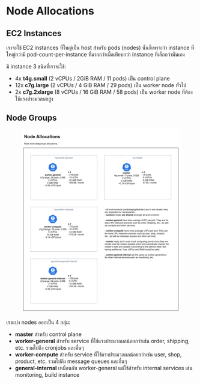 # Node Allocations

## EC2 Instances

เราจะใช้ EC2 instances ที่ใหญ่เป็น host สำหรับ pods (nodes) นั่นก็เพราะว่า instance ที่ใหญ่กว่ามี pod-count-per-instance ที่มากกว่าเมื่อเทียบกว่า instance ที่เล็กกว่านั่นเอง

มี instance 3 ชนิดที่เราจะใช้:

* 4x **t4g.small** (2 vCPUs / 2GiB RAM / 11 pods) เป็น control plane
* 12x **c7g.large** (2 vCPUs / 4 GiB RAM / 29 pods) เป็น worker node ทั่วไป
* 2x **c7g.2xlarge** (8 vCPUs / 16 GiB RAM / 58 pods) เป็น worker node ที่ต้องใช้แรงประมวลผลสูง&#x20;

<!-- ***

We will use fewer but more powerful EC2 instances as nodes to host our pods. This is because larger EC2 instances offer better pod-count-per-instance ratio compared to smaller EC2 instances.

There are 3 types of instances that we will use:

* 4x **t4g.small** (2 vCPUs / 2GiB RAM / 11 pods) for control plane
* 12x **c7g.large** (2 vCPUs / 4 GiB RAM / 29 pods) for general workers
* 2x **c7g.2xlarge** (8 vCPUs / 16 GiB RAM / 58 pods) for compute-heavy workers -->

## Node Groups

<figure><img src="../../.gitbook/assets/image (35).png" alt=""><figcaption></figcaption></figure>

เราแบ่ง nodes ออกเป็น 4 กลุ่ม:

* **master** สำหรับ control plane
* **worker-general** สำหรับ service ที่ใช้แรงประมวลผลน้อยกว่าเช่น order, shipping, etc. รวมไปถึง cronjobs  และอื่นๆ
* **worker-compute** สำหรับ service ที่ใช้แรงประมวลผลน้อยกว่าเช่น user, shop, product, etc. รวมไปถึง message queues และอื่นๆ
* **general-internal** เหมือนกับ worker-general แต่ใช้สำหรับ internal services เช่น monitoring, build instance

<!-- ***

We separate the nodes into 4 node groups:

* **master** for the control plane
* **worker-general** for less CPU intensive services such as order, shipping, etc. as well as cronjobs and other services
* **worker-compute** for more CPU intensive services such as user, shop, product, etc. as well as message queues and other services
* **general-internal** are the same as worker-general but for other internal services such as monitoring, build instance -->
